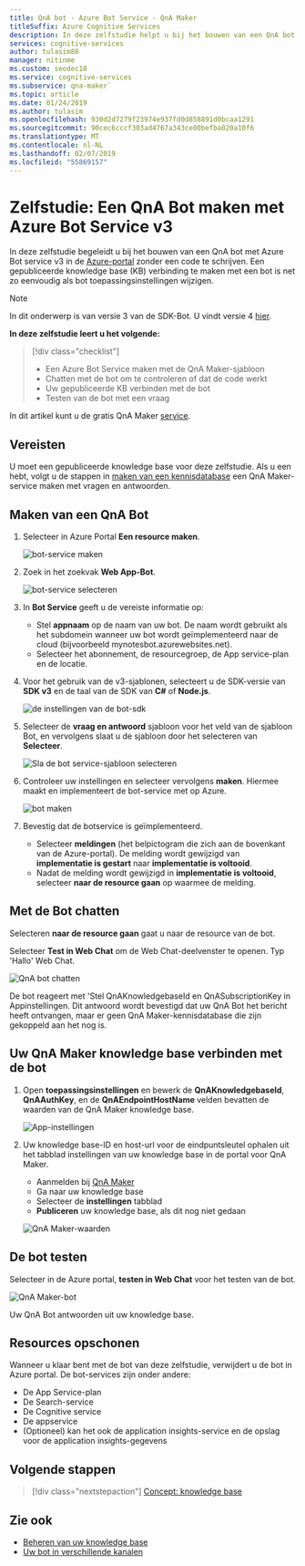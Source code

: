 ```yaml
---
title: QnA bot - Azure Bot Service - QnA Maker
titleSuffix: Azure Cognitive Services
description: In deze zelfstudie helpt u bij het bouwen van een QnA bot met Azure Bot service v3 in Azure portal.
services: cognitive-services
author: tulasim88
manager: nitinme
ms.custom: seodec18
ms.service: cognitive-services
ms.subservice: qna-maker`
ms.topic: article
ms.date: 01/24/2019
ms.author: tulasim
ms.openlocfilehash: 930d2d7279f23974e937fd0d858891d0bcaa1291
ms.sourcegitcommit: 90cec6cccf303ad4767a343ce00befba020a10f6
ms.translationtype: MT
ms.contentlocale: nl-NL
ms.lasthandoff: 02/07/2019
ms.locfileid: "55869157"
---
```

# <a name="tutorial-create-a-qna-bot-with-azure-bot-service-v3"></a>Zelfstudie: Een QnA Bot maken met Azure Bot Service v3

In deze zelfstudie begeleidt u bij het bouwen van een QnA bot met Azure Bot service v3 in de [Azure-portal](https://portal.azure.com) zonder een code te schrijven. Een gepubliceerde knowledge base (KB) verbinding te maken met een bot is net zo eenvoudig als bot toepassingsinstellingen wijzigen. 

> [!Note] 
> In dit onderwerp is van versie 3 van de SDK-Bot. U vindt versie 4 [hier](https://docs.microsoft.com/azure/bot-service/bot-builder-howto-qna?view=azure-bot-service-4.0&tabs=cs). 

**In deze zelfstudie leert u het volgende:**

<!-- green checkmark -->
> [!div class="checklist"]
> * Een Azure Bot Service maken met de QnA Maker-sjabloon
> * Chatten met de bot om te controleren of dat de code werkt 
> * Uw gepubliceerde KB verbinden met de bot
> * Testen van de bot met een vraag

In dit artikel kunt u de gratis QnA Maker [service](../how-to/set-up-qnamaker-service-azure.md).

## <a name="prerequisites"></a>Vereisten

U moet een gepubliceerde knowledge base voor deze zelfstudie. Als u een hebt, volgt u de stappen in [maken van een kennisdatabase](../How-To/create-knowledge-base.md) een QnA Maker-service maken met vragen en antwoorden.

## <a name="create-a-qna-bot"></a>Maken van een QnA Bot

1. Selecteer in Azure Portal **Een resource maken**.

    ![bot-service maken](../media/qnamaker-tutorials-create-bot/bot-service-creation.png)

2. Zoek in het zoekvak **Web App-Bot**.

    ![bot-service selecteren](../media/qnamaker-tutorials-create-bot/bot-service-selection.png)

3. In **Bot Service** geeft u de vereiste informatie op:

    - Stel **appnaam** op de naam van uw bot. De naam wordt gebruikt als het subdomein wanneer uw bot wordt geïmplementeerd naar de cloud (bijvoorbeeld mynotesbot.azurewebsites.net).
    - Selecteer het abonnement, de resourcegroep, de App service-plan en de locatie.

4. Voor het gebruik van de v3-sjablonen, selecteert u de SDK-versie van **SDK v3** en de taal van de SDK van **C#** of **Node.js**.

    ![de instellingen van de bot-sdk](../media/qnamaker-tutorials-create-bot/bot-v3.png)

5. Selecteer de **vraag en antwoord** sjabloon voor het veld van de sjabloon Bot, en vervolgens slaat u de sjabloon door het selecteren van **Selecteer**.

    ![Sla de bot service-sjabloon selecteren](../media/qnamaker-tutorials-create-bot/bot-v3-template.png)

6. Controleer uw instellingen en selecteer vervolgens **maken**. Hiermee maakt en implementeert de bot-service met op Azure.

    ![bot maken](../media/qnamaker-tutorials-create-bot/bot-blade-settings-v3.png)

7. Bevestig dat de botservice is geïmplementeerd.

    - Selecteer **meldingen** (het belpictogram die zich aan de bovenkant van de Azure-portal). De melding wordt gewijzigd van **implementatie is gestart** naar **implementatie is voltooid**.
    - Nadat de melding wordt gewijzigd in **implementatie is voltooid**, selecteer **naar de resource gaan** op waarmee de melding.

## <a name="chat-with-the-bot"></a>Met de Bot chatten

Selecteren **naar de resource gaan** gaat u naar de resource van de bot.

Selecteer **Test in Web Chat** om de Web Chat-deelvenster te openen. Typ 'Hallo' Web Chat.

![QnA bot chatten](../media/qnamaker-tutorials-create-bot/qna-bot-web-chat.PNG)

De bot reageert met 'Stel QnAKnowledgebaseId en QnASubscriptionKey in Appinstellingen. Dit antwoord wordt bevestigd dat uw QnA Bot het bericht heeft ontvangen, maar er geen QnA Maker-kennisdatabase die zijn gekoppeld aan het nog is. 

## <a name="connect-your-qna-maker-knowledge-base-to-the-bot"></a>Uw QnA Maker knowledge base verbinden met de bot

1. Open **toepassingsinstellingen** en bewerk de **QnAKnowledgebaseId**, **QnAAuthKey**, en de **QnAEndpointHostName** velden bevatten de waarden van de QnA Maker knowledge base.

    ![App-instellingen](../media/qnamaker-tutorials-create-bot/application-settings.PNG)

1. Uw knowledge base-ID en host-url voor de eindpuntsleutel ophalen uit het tabblad instellingen van uw knowledge base in de portal voor QnA Maker.

    - Aanmelden bij [QnA Maker](https://qnamaker.ai)
    - Ga naar uw knowledge base
    - Selecteer de **instellingen** tabblad
    - **Publiceren** uw knowledge base, als dit nog niet gedaan

    ![QnA Maker-waarden](../media/qnamaker-tutorials-create-bot/qnamaker-settings-kbid-key.PNG)

## <a name="test-the-bot"></a>De bot testen

Selecteer in de Azure portal, **testen in Web Chat** voor het testen van de bot. 

![QnA Maker-bot](../media/qnamaker-tutorials-create-bot/qna-bot-web-chat-response.PNG)

Uw QnA Bot antwoorden uit uw knowledge base.

## <a name="clean-up-resources"></a>Resources opschonen

Wanneer u klaar bent met de bot van deze zelfstudie, verwijdert u de bot in Azure portal. De bot-services zijn onder andere:

* De App Service-plan
* De Search-service
* De Cognitive service
* De appservice
* (Optioneel) kan het ook de application insights-service en de opslag voor de application insights-gegevens

## <a name="next-steps"></a>Volgende stappen

> [!div class="nextstepaction"]
> [Concept: knowledge base](../concepts/knowledge-base.md)

## <a name="see-also"></a>Zie ook

- [Beheren van uw knowledge base](https://qnamaker.ai)
- [Uw bot in verschillende kanalen](https://docs.microsoft.com/azure/bot-service/bot-service-manage-channels)
